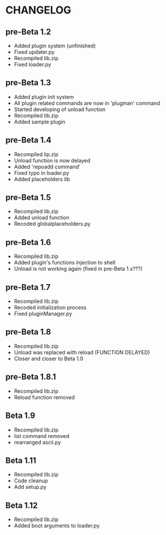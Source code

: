 # CHANGELOG

## pre-Beta 1.2
- Added plugin system (unfinished)
- Fixed updater.py
- Recompiled lib.zip
- Fixed loader.py

## pre-Beta 1.3
- Added plugin init system
- All plugin related commands are now in 'plugman' command
- Started developing of unload function
- Recompiled lib.zip
- Added sample plugin

## pre-Beta 1.4
- Recompiled lip.zip
- Unload function is now delayed
- Added 'repoadd command'
- Fixed typo in loader.py
- Added placeholders lib

## pre-Beta 1.5
- Recompiled lib.zip
- Added unload function
- Recoded globalplaceholders.py

## pre-Beta 1.6
- Recompiled lib.zip
- Added plugin's functions injection to shell
- Unload is not working again (fixed in pre-Beta 1.x???)

## pre-Beta 1.7
- Recompiled lib.zip
- Recoded initialization process
- Fixed pluginManager.py

## pre-Beta 1.8
- Recompiled lib.zip
- Unload was replaced with reload (FUNCTION DELAYED)
- Closer and closer to Beta 1.0

## pre-Beta 1.8.1
- Recompiled lib.zip
- Reload function removed

## Beta 1.9
- Recompiled lib.zip
- list command removed
- rearranged ascii.py

## Beta 1.11
- Recompiled lib.zip
- Code cleanup 
- Add setup.py 

## Beta 1.12
- Recompiled lib.zip
- Added boot arguments to loader.py
